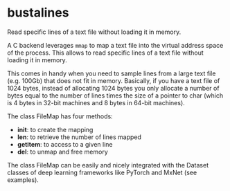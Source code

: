 # bustalines
Read specific lines of a text file without loading it in memory.

A C backend leverages `mmap` to map a text file into the virtual
address space of the process. This allows to read specific lines 
of a text file without loading it in memory.

This comes in handy when you need to sample lines from a large 
text file (e.g. 100Gb) that does not fit in memory. Basically,
if you have a text file of 1024 bytes, instead of allocating
1024 bytes you only allocate a number of bytes equal to the
number of lines times the size of a pointer to char (which is
4 bytes in 32-bit machines and 8 bytes in 64-bit machines).

The class FileMap has four methods:
* __init__: to create the mapping
* __len__: to retrieve the number of lines mapped
* __getitem__: to access to a given line
* __del__: to unmap and free memory

The class FileMap can be easily and nicely integrated with the
Dataset classes of deep learning frameworks like PyTorch and
MxNet (see examples).
